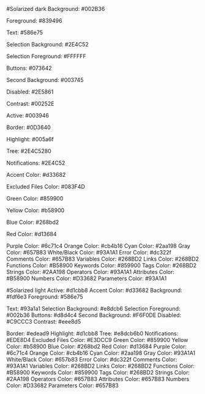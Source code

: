 
#Solarized dark
Background: #002B36

Foreground: #839496

Text: #586e75

Selection Background: #2E4C52

Selection Foreground: #FFFFFF

Buttons: #073642

Second Background: #003745

Disabled: #2E5861

Contrast: #00252E

Active: #003946

Border: #0D3640

Highlight: #005a6f

Tree: #2E4C5280

Notifications: #2E4C52

Accent Color: #d33682

Excluded Files Color: #083F4D

Green Color: #859900

Yellow Color: #b58900

Blue Color: #268bd2

Red Color: #d13684

Purple Color: #6c71c4
Orange Color: #cb4b16
Cyan Color: #2aa198
Gray Color: #657B83
White/Black Color: #93A1A1
Error Color: #dc322f
Comments Color: #657B83
Variables Color: #268BD2
Links Color: #268BD2
Functions Color: #B58900
Keywords Color: #859900
Tags Color: #268BD2
Strings Color: #2AA198
Operators Color: #93A1A1
Attributes Color: #B58900
Numbers Color: #D33682
Parameters Color: #93A1A1

#Solarized light
Active: #d1cbb8
Accent Color: #d33682
Background: #fdf6e3
Foreground: #586e75

Text: #93a1a1
Selection Background: #e8dcb6
Selection Foreground: #002b36
Buttons: #d8d4c4
Second Background: #F6F0DE
Disabled: #C9CCC3
Contrast: #eee8d5

Border: #edead9
Highlight: #d1cbb8
Tree: #e8dcb6b0
Notifications: #EDE8D4
Excluded Files Color: #E3DCC9
Green Color: #859900
Yellow Color: #b58900
Blue Color: #268bd2
Red Color: #d13684
Purple Color: #6c71c4
Orange Color: #cb4b16
Cyan Color: #2aa198
Gray Color: #93A1A1
White/Black Color: #657b83
Error Color: #dc322f
Comments Color: #93A1A1
Variables Color: #268BD2
Links Color: #268BD2
Functions Color: #B58900
Keywords Color: #859900
Tags Color: #268BD2
Strings Color: #2AA198
Operators Color: #657B83
Attributes Color: #657B83
Numbers Color: #D33682
Parameters Color: #657B83

